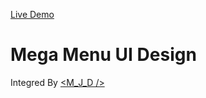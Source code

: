 [Live Demo](mega-menu-ui-disign.netlify.com)

# Mega Menu UI Design

Integred By [<M_J_D />](https://twitter.com/__D________)
